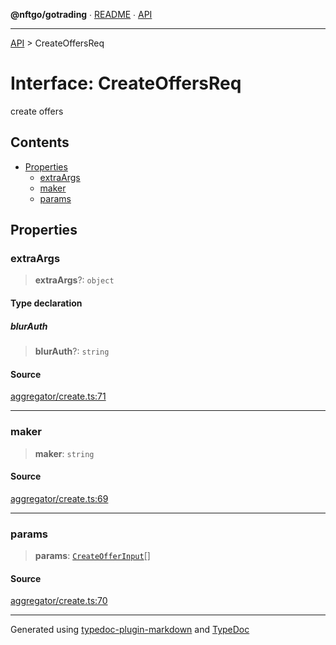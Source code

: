 **@nftgo/gotrading** ∙ [README](../README.md) ∙ [API](../exports.md)

***

[API](../exports.md) > CreateOffersReq

# Interface: CreateOffersReq

create offers

## Contents

- [Properties](CreateOffersReq.md#properties)
  - [extraArgs](CreateOffersReq.md#extraargs)
  - [maker](CreateOffersReq.md#maker)
  - [params](CreateOffersReq.md#params)

## Properties

### extraArgs

> **extraArgs**?: `object`

#### Type declaration

##### blurAuth

> **blurAuth**?: `string`

#### Source

[aggregator/create.ts:71](https://github.com/NFTGo/GoTrading/blob/1fa3b8d/src/types/aggregator/create.ts#L71)

***

### maker

> **maker**: `string`

#### Source

[aggregator/create.ts:69](https://github.com/NFTGo/GoTrading/blob/1fa3b8d/src/types/aggregator/create.ts#L69)

***

### params

> **params**: [`CreateOfferInput`](CreateOfferInput.md)[]

#### Source

[aggregator/create.ts:70](https://github.com/NFTGo/GoTrading/blob/1fa3b8d/src/types/aggregator/create.ts#L70)

***

Generated using [typedoc-plugin-markdown](https://www.npmjs.com/package/typedoc-plugin-markdown) and [TypeDoc](https://typedoc.org/)
